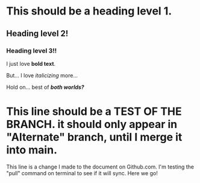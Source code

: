 # This should be a heading level 1.

## Heading level 2!

### Heading level 3!!

I just love **bold text**.

But... I love *italicizing* more...

Hold on... best of ***both worlds?***

# This line should be a TEST OF THE BRANCH. it should only appear in "Alternate" branch, until I merge it into main.

This line is a change I made to the document on Github.com. I'm testing the "pull" command on terminal to see if it will sync. Here we go!
